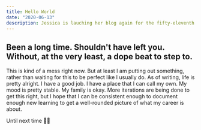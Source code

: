 ```yaml
---
title: Hello World
date: "2020-06-13"
description: Jessica is lauching her blog again for the fifty-eleventh time. But this time, its for real!
---
```



## Been a long time. Shouldn't have left you. Without, at the very least, a dope beat to step to.

This is kind of a mess right now. But at least I am putting out something, rather than waiting for this to be perfect like I usually do. As of writing, life is pretty alright. I have a good job. I have a place that I can call my own. My mood is pretty stable. My family is okay. More iterations are being done to get this right, but I hope that I can be consistent enough to document enough new learning to get a well-rounded picture of what my career is about.

Until next time 👋🏾
